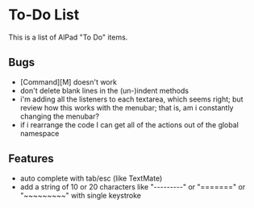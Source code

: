 To-Do List
==========

This is a list of AlPad "To Do" items.

Bugs
----

* [Command][M] doesn't work
* don't delete blank lines in the (un-)indent methods
* i'm adding all the listeners to each textarea, which seems right; but review
  how this works with the menubar; that is, am i constantly changing the menubar?
* if i rearrange the code I can get all of the actions out of the global namespace

Features
--------

* auto complete with tab/esc (like TextMate)
* add a string of 10 or 20 characters like "---------" or "=======" or "~~~~~~~~~" with single keystroke


